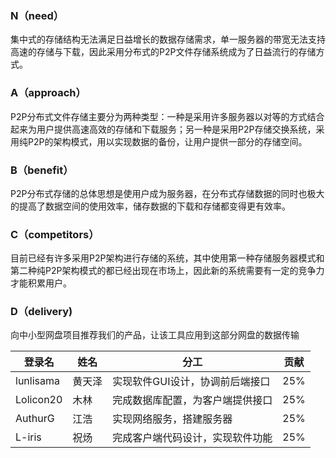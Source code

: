 ### N（need）

集中式的存储结构无法满足日益增长的数据存储需求，单一服务器的带宽无法支持高速的存储与下载，因此采用分布式的P2P文件存储系统成为了日益流行的存储方式。

### A（approach）

P2P分布式文件存储主要分为两种类型：一种是采用许多服务器以对等的方式结合起来为用户提供高速高效的存储和下载服务；另一种是采用P2P存储交换系统，采用纯P2P的架构模式，用以实现数据的备份，让用户提供一部分的存储空间。

### B（benefit）

P2P分布式存储的总体思想是使用户成为服务器，在分布式存储数据的同时也极大的提高了数据空间的使用效率，储存数据的下载和存储都变得更有效率。

### C（competitors）

目前已经有许多采用P2P架构进行存储的系统，其中使用第一种存储服务器模式和第二种纯P2P架构模式的都已经出现在市场上，因此新的系统需要有一定的竞争力才能积累用户。

### D（delivery)

向中小型网盘项目推荐我们的产品，让该工具应用到这部分网盘的数据传输


| 登录名    | 姓名   | 分工                             | 贡献 |
| --------- | ------ | -------------------------------- | ---- |
| lunlisama | 黄天泽 | 实现软件GUI设计，协调前后端接口  | 25%  |
| Lolicon20 | 木林   | 完成数据库配置，为客户端提供接口 | 25%  |
| AuthurG   | 江浩   | 实现网络服务，搭建服务器         | 25%  |
| L-iris    | 祝炀   | 完成客户端代码设计，实现软件功能 | 25%  |
